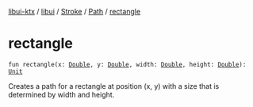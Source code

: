 [libui-ktx](../../../index.md) / [libui](../../index.md) / [Stroke](../index.md) / [Path](index.md) / [rectangle](./rectangle.md)

# rectangle

`fun rectangle(x: `[`Double`](https://kotlinlang.org/api/latest/jvm/stdlib/kotlin/-double/index.html)`, y: `[`Double`](https://kotlinlang.org/api/latest/jvm/stdlib/kotlin/-double/index.html)`, width: `[`Double`](https://kotlinlang.org/api/latest/jvm/stdlib/kotlin/-double/index.html)`, height: `[`Double`](https://kotlinlang.org/api/latest/jvm/stdlib/kotlin/-double/index.html)`): `[`Unit`](https://kotlinlang.org/api/latest/jvm/stdlib/kotlin/-unit/index.html)

Creates a path for a rectangle at position (x, y) with a size that is determined by width and height.

